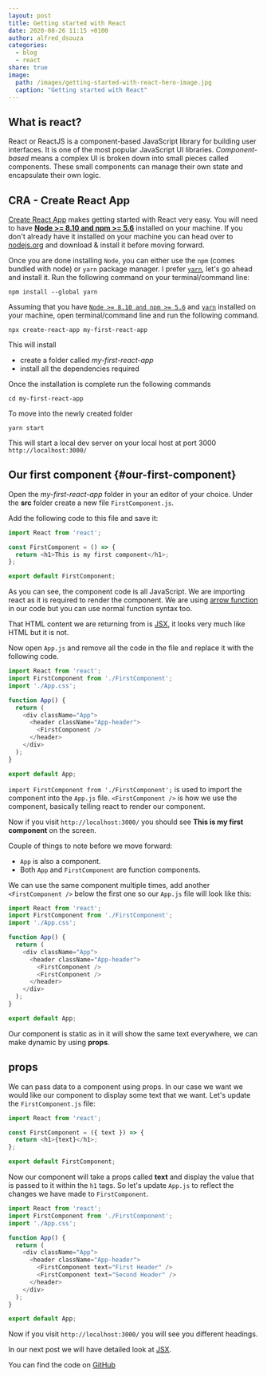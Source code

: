 ```yaml
---
layout: post
title: Getting started with React
date: 2020-08-26 11:15 +0100
author: alfred_dsouza
categories:
  - blog
  - react
share: true
image:
  path: /images/getting-started-with-react-hero-image.jpg
  caption: "Getting started with React"
---
```


## What is react?
React or ReactJS is a component-based JavaScript library for building user interfaces. It is one of the most popular JavaScript UI libraries.
*Component-based* means a complex UI is broken down into small pieces called components. These small components can manage their own state and encapsulate their own logic.

## CRA - Create React App
[Create React App](https://github.com/facebook/create-react-app 'CRA GitHub page') makes getting started with React very easy.
You will need to have [**Node >= 8.10 and npm >= 5.6**](https://nodejs.org/en/ 'Node.js homepage') installed on your machine. If you don't already have it installed on your machine you can head over to [nodejs.org](https://nodejs.org/en/) and download & install it before moving forward.

Once you are done installing `Node`, you can either use the `npm` (comes bundled with node) or `yarn` package manager. I prefer [`yarn`](https://www.npmjs.com/package/yarn 'Yarn on npm'), let's go ahead and install it. Run the following command on your terminal/command line:

`npm install --global yarn`

Assuming that you have [`Node >= 8.10 and npm >= 5.6`](https://nodejs.org/en/ 'Node.js homepage') and [`yarn`](https://www.npmjs.com/package/yarn 'Yarn on npm') installed on your machine, open terminal/command line and run the following command.

`npx create-react-app my-first-react-app`

This will install
- create a folder called _my-first-react-app_
- install all the dependencies required

Once the installation is complete run the following commands

`cd my-first-react-app`

To move into the newly created folder

`yarn start`

This will start a local dev server on your local host at port 3000 `http://localhost:3000/`


## Our first component  {#our-first-component}
Open the *my-first-react-app* folder in your an editor of your choice. Under the **src** folder create a new file `FirstComponent.js`.

Add the following code to this file and save it:

```javascript
import React from 'react';

const FirstComponent = () => {
  return <h1>This is my first component</h1>;
};

export default FirstComponent;
```
As you can see, the component code is all JavaScript. We are importing react as it is required to render the component. We are using [arrow function](https://developer.mozilla.org/en-US/docs/Web/JavaScript/Reference/Functions/Arrow_functions 'MDN - Arrow functions') in our code but you can use normal function syntax too.

That HTML content we are returning from is [JSX](https://reactjs.org/docs/introducing-jsx.html 'ReactJS page on JSX'), it looks very much like HTML but it is not.

Now open `App.js` and remove all the code in the file and replace it with the following code.

```javascript
import React from 'react';
import FirstComponent from './FirstComponent';
import './App.css';

function App() {
  return (
    <div className="App">
      <header className="App-header">
        <FirstComponent />
      </header>
    </div>
  );
}

export default App;
```

`import FirstComponent from './FirstComponent';` is used to import the component into the `App.js` file.
`<FirstComponent />` is how we use the component, basically telling react to render our component.

Now if you visit `http://localhost:3000/` you should see **This is my first component** on the screen.

Couple of things to note before we move forward:
- `App` is also a component.
- Both `App` and `FirstComponent` are function components.

We can use the same component multiple times, add another `<FirstComponent />` below the first one so our `App.js` file will look like this:

```javascript
import React from 'react';
import FirstComponent from './FirstComponent';
import './App.css';

function App() {
  return (
    <div className="App">
      <header className="App-header">
        <FirstComponent />
        <FirstComponent />
      </header>
    </div>
  );
}

export default App;
```

Our component is static as in it will show the same text everywhere, we can make dynamic by using **props**.

## props
We can pass data to a component using props. In our case we want we would like our component to display some text that we want. Let's update the `FirstComponent.js` file:

```javascript
import React from 'react';

const FirstComponent = ({ text }) => {
  return <h1>{text}</h1>;
};

export default FirstComponent;
```

Now our component will take a props called **text** and display the value that is passed to it within the `h1` tags.
So let's update `App.js` to reflect the changes we have made to `FirstComponent`.

```javascript
import React from 'react';
import FirstComponent from './FirstComponent';
import './App.css';

function App() {
  return (
    <div className="App">
      <header className="App-header">
        <FirstComponent text="First Header" />
        <FirstComponent text="Second Header" />
      </header>
    </div>
  );
}

export default App;
```
Now if you visit `http://localhost:3000/` you will see you different headings.

In our next post we will have detailed look at [JSX](/blog/react/jsx-what-is-that/ 'JSX - What is that?').

You can find the code on [GitHub](https://github.com/dsouzaalfred/blogdemos/tree/master/getting-started-with-react 'Github repo link')
